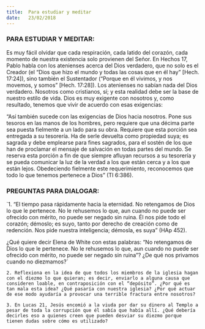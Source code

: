 ```yaml
---
title:  Para estudiar y meditar
date:   23/02/2018
---
```


### PARA ESTUDIAR Y MEDITAR:

Es muy fácil olvidar que cada respiración, cada latido del corazón, cada momento de nuestra existencia solo provienen del Señor. En Hechos 17, Pablo habla con los atenienses acerca del Dios verdadero, que no solo es el Creador (el “Dios que hizo el mundo y todas las cosas que en él hay” [Hech. 17:24]), sino también el Sustentador (“Porque en él vivimos, y nos movemos, y somos” [Hech. 17:28]). Los atenienses no sabían nada del Dios verdadero. Nosotros como cristianos, sí; y esta realidad debe ser la base de nuestro estilo de vida. Dios es muy exigente con nosotros y, como resultado, tenemos que vivir de acuerdo con esas exigencias:

“Así también sucede con las exigencias de Dios hacia nosotros. Pone sus tesoros en las manos de los hombres, pero requiere que una décima parte sea puesta fielmente a un lado para su obra. Requiere que esta porción sea entregada a su tesorería. Ha de serle devuelta como propiedad suya; es sagrada y debe emplearse para fines sagrados, para el sostén de los que han de proclamar el mensaje de salvación en todas partes del mundo. Se reserva esta porción a fin de que siempre afluyan recursos a su tesorería y se pueda comunicar la luz de la verdad a los que están cerca y a los que están lejos. Obedeciendo fielmente este requerimiento, reconocemos que todo lo que tenemos pertenece a Dios” (TI 6:386). 

### PREGUNTAS PARA DIALOGAR:

`1. “El tiempo pasa rápidamente hacia la eternidad. No retengamos de Dios lo que le pertenece. No le rehusemos lo que, aun cuando no puede ser ofrecido con mérito, no puede ser negado sin ruina. Él nos pide todo el corazón; démoslo; es suyo, tanto por derecho de creación como de redención. Nos pide nuestra inteligencia; démosla, es suya” (HAp 452). 

¿Qué quiere decir Elena de White con estas palabras: “No retengamos de Dios lo que le pertenece. No le rehusemos lo que, aun cuando no puede ser ofrecido con mérito, no puede ser negado sin ruina”? ¿De qué nos privamos cuando no diezmamos?`

`2. Reflexiona en la idea de que todos los miembros de la iglesia hagan con el diezmo lo que quieran; es decir, enviarlo a alguna causa que consideren loable, en contraposición con el “depósito”. ¿Por qué es tan mala esta idea? ¿Qué pasaría con nuestra iglesia? ¿Por qué actuar de ese modo ayudaría a provocar una terrible fractura entre nosotros?`

`3. En Lucas 21, Jesús encomió a la viuda por dar su dinero al Templo a pesar de toda la corrupción que él sabía que había allí. ¿Qué debería decirles eso a quienes creen que pueden desviar su diezmo porque tienen dudas sobre cómo es utilizado?`